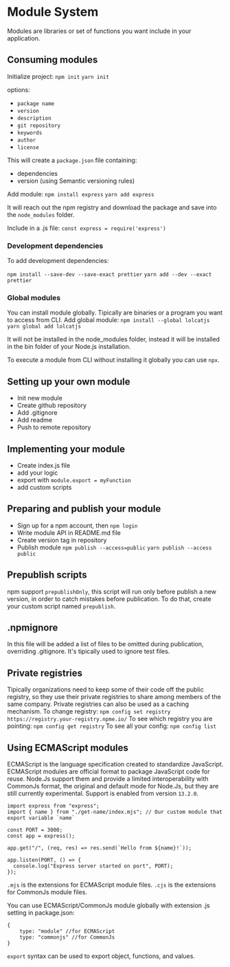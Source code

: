 # Module System

Modules are libraries or set of functions you want include in your application.

## Consuming modules

Initialize project:
`npm init`
`yarn init`

options:

- `package name`
- `version`
- `description`
- `git repository`
- `keywords`
- `author`
- `license`

This will create a `package.json` file containing:

- dependencies
- version (using Semantic versioning rules)

Add module:
`npm install express`
`yarn add express`

It will reach out the npm registry and download the package and save into the `node_modules` folder.

Include in a .js file:
`const express = require('express')`

### Development dependencies

To add development dependencies:

`npm install --save-dev --save-exact prettier`
`yarn add --dev --exact prettier`

### Global modules

You can install module globally. Tipically are binaries or a program you want to access from CLI.
Add global module:
`npm install --global lolcatjs`
`yarn global add lolcatjs`

It will not be installed in the node_modules folder, instead it will be installed in the bin folder of your Node.js installation.

To execute a module from CLI without installing it globally you can use `npx`.

## Setting up your own module

- Init new module
- Create github repository
- Add .gitignore
- Add readme
- Push to remote repository

## Implementing your module

- Create index.js file
- add your logic
- export with `module.export = myFunction`
- add custom scripts

## Preparing and publish your module

- Sign up for a npm account, then `npm login`
- Write module API in README.md file
- Create version tag in repository
- Publish module
  `npm publish --access=public`
  `yarn publish --access public`

## Prepublish scripts

npm support `prepublishOnly`, this script will run only before publish a new version, in order to catch mistakes before publication.
To do that, create your custom script named `prepublish`.

## .npmignore

In this file will be added a list of files to be omitted during publication, overriding .gitignore.
It's tipically used to ignore test files.

## Private registries

Tipically organizations need to keep some of their code off the public registry, so they use their private registries to share among members of the same company.
Private registries can also be used as a caching mechanism.
To change registry:
`npm config set registry https://registry.your-registry.npme.io/`
To see which registry you are pointing:
`npm config get registry`
To see all your config:
`npm config list`

## Using ECMAScript modules

ECMAScript is the language specification created to standardize JavaScript.
ECMAScript modules are official format to package JavaScript code for reuse.
Node.Js support them and provide a limited interoperability with CommonJs format, the original and default mode for Node.Js, but they are still currently experimental.
Support is enabled from version `13.2.0`.

```
import express from "express";
import { name } from "./get-name/index.mjs"; // Our custom module that export variable `name`

const PORT = 3000;
const app = express();

app.get("/", (req, res) => res.send(`Hello from ${name}!`));

app.listen(PORT, () => {
  console.log("Express server started on port", PORT);
});
```

`.mjs` is the extensions for ECMAScript module files.
`.cjs` is the extensions for CommonJs module files.

You can use ECMAScript/CommonJs module globally with extension .js setting in package.json:

```
{
    type: "module" //for ECMAScript
    type: "commonjs" //for CommonJs
}
```

`export` syntax can be used to export object, functions, and values.
